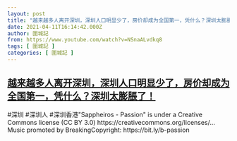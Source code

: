 ```yaml
---
layout: post
title: "越来越多人离开深圳，深圳人口明显少了，房价却成为全国第一，凭什么？深圳太膨脹了！"
date: 2021-04-11T16:14:42.000Z
author: 圍城記
from: https://www.youtube.com/watch?v=NSnaALvdkq8
tags: [ 圍城記 ]
categories: [ 圍城記 ]
---
```

<!--1618157682000-->
[越来越多人离开深圳，深圳人口明显少了，房价却成为全国第一，凭什么？深圳太膨脹了！](https://www.youtube.com/watch?v=NSnaALvdkq8)
------

<div>
#深圳 #深圳人 #深圳香港"Sappheiros - Passion" is under a Creative Commons license (CC BY 3.0) https://creativecommons.org/licenses/...​Music promoted by BreakingCopyright: https://bit.ly/b-passion​
</div>
